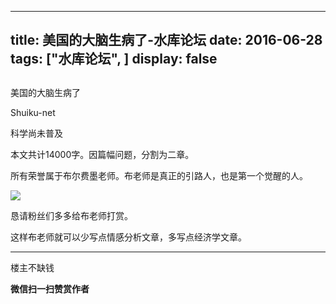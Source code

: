 
---
title:  美国的大脑生病了-水库论坛
date: 2016-06-28
tags: ["水库论坛", ]
display: false
---


## 



美国的大脑生病了




Shuiku-net




科学尚未普及


本文共计14000字。因篇幅问题，分割为二章。



所有荣誉属于布尔费墨老师。布老师是真正的引路人，也是第一个觉醒的人。



<img data-s="300,640" data-type="jpeg" src="http://mmbiz.qpic.cn/mmbiz/Ok4hZ0tV6r5v1y8jC0vAB4cRR0hJlUT6aEibFecDEflJp3TaicEoctiby4NdA8nq0NI6PlC6Ajeoibz51gW2z6A5sQ/0?wx_fmt=jpeg" data-ratio="0.9884169884169884" data-w="518"/>

恳请粉丝们多多给布老师打赏。



这样布老师就可以少写点情感分析文章，多写点经济学文章。











----------------------------------------------------------------------------------------------------------------------------------------------------------------------------------------------------------------



楼主不缺钱


**微信扫一扫赞赏作者**













